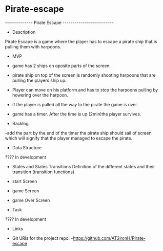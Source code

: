 # Pirate-escape


-------------- Pirate Escape --------------------------

-  Description

Pirate Escape is a game where the player has to escape a pirate ship that is pulling them with harpoons.

- MVP 

- game has 2 ships on oposite parts of the screen.
- pirate ship on top of the screen is randomly shooting harpoons that are pulling the players ship up.
- Player can move on his platform and has to stop the harpoons pulling by howering over the harpoon.
- if the player is pulled all the way to the pirate the game is over.
- game has a timer. After the time is up (2min)the player survives.


- Backlog

-add the part by the end of the timer the pirate ship should sail of screen which will signify that the player managed
to escape the pirate.


- Data Structure

????  In development

- States and States Transitions
Definition of the different states and their transition (transition functions)

- start Screen
- game Screen
- game Over Screen

- Task

???? In development

- Links

- Git
URls for the project repo:
-https://github.com/AT2ironH/Pirate-escape

